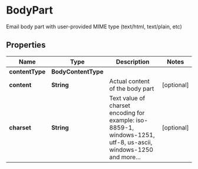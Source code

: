

# BodyPart

Email body part with user-provided MIME type (text/html, text/plain, etc)

## Properties

Name | Type | Description | Notes
------------ | ------------- | ------------- | -------------
**contentType** | **BodyContentType** |  | 
**content** | **String** | Actual content of the body part |  [optional]
**charset** | **String** | Text value of charset encoding for example: iso-8859-1, windows-1251, utf-8, us-ascii, windows-1250 and more… |  [optional]



